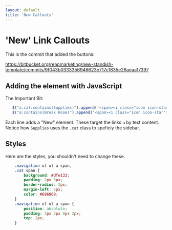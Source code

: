 ```yaml
---
layout: default
title: 'New Callouts'
---
```


# 'New' Link Callouts

This is the commit that added the buttons:

https://bitbucket.org/reapmarketing/new-standish-template/commits/9f043b0333356946623e717c1835e26aeaa17397

## Adding the element with JavaScript

The Important Bit:

```JavaScript
   $("a.cat:contains(Supplies)").append('<span><i class="icon icon-star"></i> New</span>');
   $("a:contains(Break Room)").append('<span><i class="icon icon-star"></i> New</span>');
```

Each line adds a "New" element.
These target the links `a` by text content. Notice how `Supplies` uses the `.cat` class to speficiy the sidebar.

## Styles

Here are the styles, you shouldn't need to change these.

```CSS
	.navigation ul ul a span,
	.cat span {
		background: #dfe133;
		padding: 2px 5px;
		border-radius: 2px;
		margin-left: 5px;
		color: #696969;
	}
	.navigation ul ul a span {
		position: absolute;
		padding: 2px 2px 0px 2px;
		top: 2px;
	}
```
